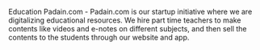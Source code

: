Education
Padain.com - Padain.com is our startup initiative where we are digitalizing educational resources. We hire part time teachers to make contents like videos and e-notes on different subjects, and then sell the contents to the students through our website and app.
